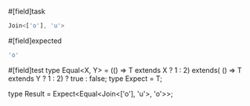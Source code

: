 #[field]task
```ts
Join<['o'], 'u'>
```

#[field]expected
```ts
'o'
```

#[field]test
type Equal<X, Y> = (<T>() => T extends X ? 1 : 2) extends(
    <T>() => T extends Y ? 1 : 2) ? true : false;
type Expect<T extends true> = T;

type Result = Expect<Equal<Join<['o'], 'u'>, 'o'>>;